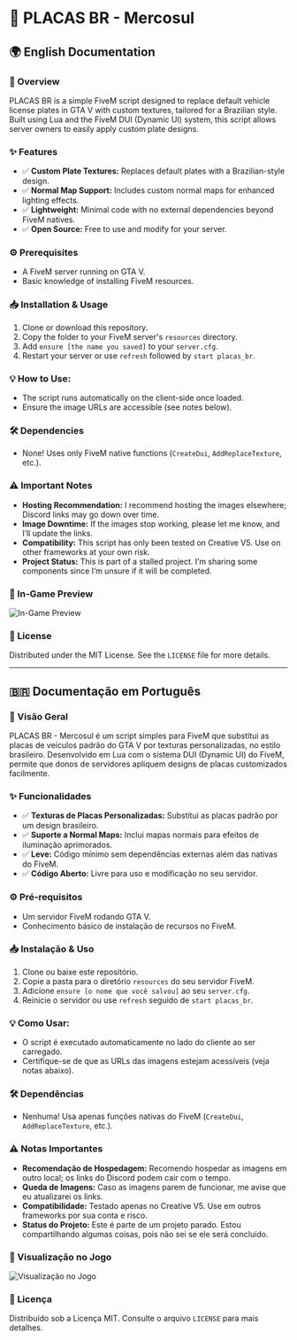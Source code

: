 # 🚗 PLACAS BR - Mercosul

## 🌍 English Documentation

### 📖 Overview
PLACAS BR is a simple FiveM script designed to replace default vehicle license plates in GTA V with custom textures, tailored for a Brazilian style. Built using Lua and the FiveM DUI (Dynamic UI) system, this script allows server owners to easily apply custom plate designs.

### ✨ Features
- ✅ **Custom Plate Textures:** Replaces default plates with a Brazilian-style design.
- ✅ **Normal Map Support:** Includes custom normal maps for enhanced lighting effects.
- ✅ **Lightweight:** Minimal code with no external dependencies beyond FiveM natives.
- ✅ **Open Source:** Free to use and modify for your server.

### ⚙️ Prerequisites
- A FiveM server running on GTA V.
- Basic knowledge of installing FiveM resources.

### 📥 Installation & Usage
1. Clone or download this repository.
2. Copy the folder to your FiveM server's `resources` directory.
3. Add `ensure [the name you saved]` to your `server.cfg`.
4. Restart your server or use `refresh` followed by `start placas_br`.

### 💡 How to Use:
- The script runs automatically on the client-side once loaded.
- Ensure the image URLs are accessible (see notes below).

### 🛠️ Dependencies
- None! Uses only FiveM native functions (`CreateDui`, `AddReplaceTexture`, etc.).

### ⚠️ Important Notes
- **Hosting Recommendation:** I recommend hosting the images elsewhere; Discord links may go down over time.
- **Image Downtime:** If the images stop working, please let me know, and I’ll update the links.
- **Compatibility:** This script has only been tested on Creative V5. Use on other frameworks at your own risk.
- **Project Status:** This is part of a stalled project. I’m sharing some components since I’m unsure if it will be completed.

### 📸 In-Game Preview
![In-Game Preview](https://i.postimg.cc/xTPmbMyQ/image.png)

### 📝 License
Distributed under the MIT License. See the `LICENSE` file for more details.

---

## 🇧🇷 Documentação em Português

### 📖 Visão Geral
PLACAS BR - Mercosul é um script simples para FiveM que substitui as placas de veículos padrão do GTA V por texturas personalizadas, no estilo brasileiro. Desenvolvido em Lua com o sistema DUI (Dynamic UI) do FiveM, permite que donos de servidores apliquem designs de placas customizados facilmente.

### ✨ Funcionalidades
- ✅ **Texturas de Placas Personalizadas:** Substitui as placas padrão por um design brasileiro.
- ✅ **Suporte a Normal Maps:** Inclui mapas normais para efeitos de iluminação aprimorados.
- ✅ **Leve:** Código mínimo sem dependências externas além das nativas do FiveM.
- ✅ **Código Aberto:** Livre para uso e modificação no seu servidor.

### ⚙️ Pré-requisitos
- Um servidor FiveM rodando GTA V.
- Conhecimento básico de instalação de recursos no FiveM.

### 📥 Instalação & Uso
1. Clone ou baixe este repositório.
2. Copie a pasta para o diretório `resources` do seu servidor FiveM.
3. Adicione `ensure [o nome que você salvou]` ao seu `server.cfg`.
4. Reinicie o servidor ou use `refresh` seguido de `start placas_br`.

### 💡 Como Usar:
- O script é executado automaticamente no lado do cliente ao ser carregado.
- Certifique-se de que as URLs das imagens estejam acessíveis (veja notas abaixo).

### 🛠️ Dependências
- Nenhuma! Usa apenas funções nativas do FiveM (`CreateDui`, `AddReplaceTexture`, etc.).

### ⚠️ Notas Importantes
- **Recomendação de Hospedagem:** Recomendo hospedar as imagens em outro local; os links do Discord podem cair com o tempo.
- **Queda de Imagens:** Caso as imagens parem de funcionar, me avise que eu atualizarei os links.
- **Compatibilidade:** Testado apenas no Creative V5. Use em outros frameworks por sua conta e risco.
- **Status do Projeto:** Este é parte de um projeto parado. Estou compartilhando algumas coisas, pois não sei se ele será concluído.

### 📸 Visualização no Jogo
![Visualização no Jogo](https://i.postimg.cc/xTPmbMyQ/image.png)

### 📝 Licença
Distribuído sob a Licença MIT. Consulte o arquivo `LICENSE` para mais detalhes.
